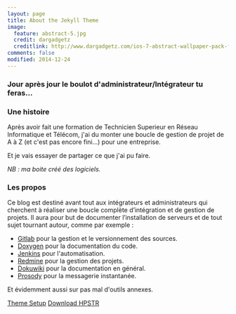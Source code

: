 ```yaml
---
layout: page
title: About the Jekyll Theme
image:
  feature: abstract-5.jpg
  credit: dargadgetz
  creditlink: http://www.dargadgetz.com/ios-7-abstract-wallpaper-pack-for-iphone-5-and-ipod-touch-retina/
comments: false
modified: 2014-12-24
---
```


### Jour après jour le boulot d'administrateur/Intégrateur tu feras...

### Une histoire
Après avoir fait une formation de Technicien Superieur en Réseau Informatique et Télécom, j'ai du monter une boucle de gestion de projet de A à Z (et c'est pas encore fini...) pour une entreprise.

Et je vais essayer de partager ce que j'ai pu faire.

_NB : ma boite créé des logiciels._

### Les propos
Ce blog est destiné avant tout aux intégrateurs et administrateurs qui cherchent à réaliser une boucle complète d’intégration et de gestion de projets. Il aura pour but de documenter l’installation de serveurs et de tout sujet tournant autour, comme par exemple :

 * [Gitlab](https://gitlab.com) pour la gestion et le versionnement des sources.
 * [Doxygen](www.doxygen.org/) pour la documentation du code.
 * [Jenkins](https://jenkins-ci.org) pour l'automatisation.
 * [Redmine](www.redmine.org/) pour la gestion des projets.
 * [Dokuwiki](https://www.dokuwiki.org/) pour la documentation en général.
 * [Prosody](https://prosody.im/) pour la messagerie instantanée.

Et évidemment aussi sur pas mal d'outils annexes.

<div markdown="0"><a href="{{ site.url }}/theme-setup/" class="btn btn-info">Theme Setup</a> <a href="https://github.com/mmistakes/hpstr-jekyll-theme" class="btn btn-success">Download HPSTR</a></div>
